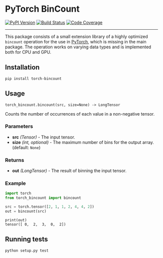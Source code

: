 [pypi-image]: https://badge.fury.io/py/torch-bincount.svg
[pypi-url]: https://pypi.python.org/pypi/torch-bincount
[build-image]: https://travis-ci.org/rusty1s/pytorch_bincount.svg?branch=master
[build-url]: https://travis-ci.org/rusty1s/pytorch_bincount
[coverage-image]: https://codecov.io/gh/rusty1s/pytorch_bincount/branch/master/graph/badge.svg
[coverage-url]: https://codecov.io/github/rusty1s/pytorch_bincount?branch=master

# PyTorch BinCount

[![PyPI Version][pypi-image]][pypi-url]
[![Build Status][build-image]][build-url]
[![Code Coverage][coverage-image]][coverage-url]

--------------------------------------------------------------------------------

This package consists of a small extension library of a highly optimized `bincount` operation for the use in [PyTorch](http://pytorch.org/), which is missing in the main package.
The operation works on varying data types and is implemented both for CPU and GPU.

## Installation

```
pip install torch-bincount
```

## Usage

```
torch_bincount.bincount(src, size=None) -> LongTensor
```

Counts the number of occurrences of each value in a non-negative tensor.

### Parameters

* **src** *(Tensor)* - The input tensor.
* **size** *(int, optional)* - The maximum number of bins for the output array. (default: `None`)

### Returns

* **out** *(LongTensor)* - The result of binning the input tensor.

### Example

```py
import torch
from torch_bincount import bincount

src = torch.tensor([2, 1, 1, 2, 4, 4, 2])
out = bincount(src)
```

```
print(out)
tensor([ 0,  2,  3,  0,  2])
```

## Running tests

```
python setup.py test
```
